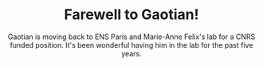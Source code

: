 ---
title: "Farewell to Gaotian!"
subtitle: "Gaotian is moving back to ENS Paris and Marie-Anne Felix's lab for a CNRS funded position. It's been wonderful having him in the lab for the past five years."
layout: post
tags: news
published: true
---